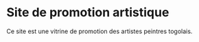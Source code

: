 # Site de promotion artistique

Ce site est une vitrine de promotion des artistes peintres togolais.

